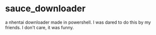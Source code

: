 # sauce_downloader
a nhentai downloader made in powershell.
I was dared to do this by my friends. I don't care, it was funny.
